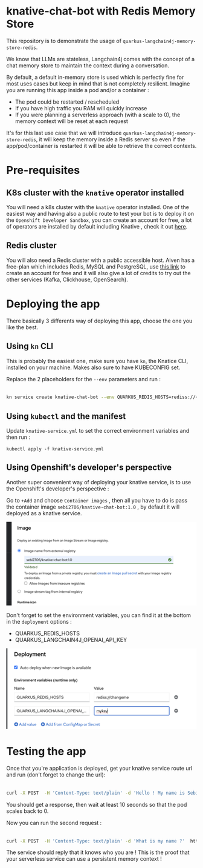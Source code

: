 # knative-chat-bot with Redis Memory Store

This repository is to demonstrate the usage of `quarkus-langchain4j-memory-store-redis`.

We know that LLMs are stateless, Langchain4j comes with the concept of a chat memory store to maintain the context during a conversation. 

By default, a default in-memory store is used which is perfectly fine for most uses cases but keep in mind that is not completely resilient. Imagine you are running this app inside a pod and/or a container : 

* The pod could be restarted / rescheduled
* If you have high traffic you RAM will quickly increase
* If you were planning a serverless approach (with a scale to 0), the memory context will be reset at each request

It's for this last use case that we will introduce `quarkus-langchain4j-memory-store-redis`, it will keep the memory inside a Redis server so even if the app/pod/container is restarted it will be able to retrieve the correct contexts. 

# Pre-requisites

## K8s cluster with the `knative` operator installed

You will need a k8s cluster with the `knative` operator installed. One of the easiest way and having also a public route to test your bot is to deploy it on the `Openshift Developer Sandbox`, you can create an account for free, a lot of operators are installed by default including Knative , check it out [here](https://developers.redhat.com/developer-sandbox).

## Redis cluster

You will also need a Redis cluster with a public accessible host. 
Aiven has a free-plan which includes Redis, MySQL and PostgreSQL, use [this link](go.aiven/sebi-signup) to create an account for free and it will also give a lot of credits to try out the other services (Kafka, Clickhouse, OpenSearch). 

# Deploying the app

There basically 3 differents way of deploying this app, choose the one you like the best.

## Using `kn` CLI 

This is probably the easiest one, make sure you have `kn`, the Knatice CLI, installed on your machine. Makes also sure to have KUBECONFIG set.

Replace the 2 placeholders for the `--env` parameters and run : 

```bash

kn service create knative-chat-bot --env QUARKUS_REDIS_HOSTS=rediss://<redis_user>:<redis_password>@<redis_host>:<redis_port> --env QUARKUS_LANGCHAIN4J_OPENAI_API_KEY=<openai_key> --image sebi2706/knative-chat-bot:1.0 --scale-window 10s

```

## Using `kubectl` and the manifest

Update `knative-service.yml` to set the correct environment variables and then run : 

```
kubectl apply -f knative-service.yml

```

## Using Openshift's developer's perspective 

Another super convenient way of deploying your knative service, is to use the Openshift's developer's perspective : 

Go to `+Add` and choose `Container images` , then all you have to do is pass the container image `sebi2706/knative-chat-bot:1.0` , by default it will deployed as a knative service. 

![](image-container.png)

Don't forget to set the environment variables, you can find it at the bottom in the `deployment` options : 

* QUARKUS_REDIS_HOSTS
* QUARKUS_LANGCHAIN4J_OPENAI_API_KEY

![](env-var.png)


# Testing the app

Once that you're application is deployed, get your knative service route url and run (don't forget to change the url): 

```bash

curl -X POST  -H 'Content-Type: text/plain' -d 'Hello ! My name is Sebi !'  https://knative-chat-bot-scm-blanc-dev.apps.sandbox-m2.ll9k.p1.openshiftapps.com/chat/1

```

You should get a response, then wait at least 10 seconds so that the pod scales back to 0. 

Now you can run the second request : 

```bash

curl -X POST  -H 'Content-Type: text/plain' -d 'What is my name ?'  https://knative-chat-bot-scm-blanc-dev.apps.sandbox-m2.ll9k.p1.openshiftapps.com/chat/5

```

The service should reply that it knows who you are ! This is the proof that your serverless service can use a persistent memory context ! 


